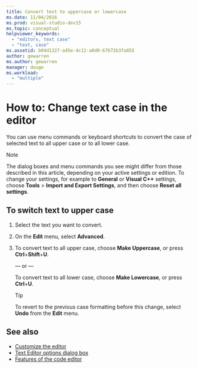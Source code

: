 ```yaml
---
title: Convert text to uppercase or lowercase
ms.date: 11/04/2016
ms.prod: visual-studio-dev15
ms.topic: conceptual
helpviewer_keywords:
  - "editors, text case"
  - "text, case"
ms.assetid: b04d1327-a45e-4c12-a0d0-67672b3fa855
author: gewarren
ms.author: gewarren
manager: douge
ms.workload:
  - "multiple"
---
```

# How to: Change text case in the editor

You can use menu commands or keyboard shortcuts to convert the case of selected text to all upper case or to all lower case.

> [!NOTE]
> The dialog boxes and menu commands you see might differ from those described in this article, depending on your active settings or edition. To change your settings, for example to **General** or **Visual C++** settings, choose **Tools** > **Import and Export Settings**, and then choose **Reset all settings**.

## To switch text to upper case

1.  Select the text you want to convert.

2.  On the **Edit** menu, select **Advanced**.

3.  To convert text to all upper case, choose **Make Uppercase**, or press **Ctrl**+**Shift**+**U**.

    — or —

    To convert text to all lower case, choose **Make Lowercase**, or press **Ctrl**+**U**.

    > [!TIP]
    > To revert to the previous case formatting before this change, select **Undo** from the **Edit** menu.

## See also

- [Customize the editor](../ide/customizing-the-editor.md)
- [Text Editor options dialog box](../ide/reference/text-editor-options-dialog-box.md)
- [Features of the code editor](../ide/writing-code-in-the-code-and-text-editor.md)
